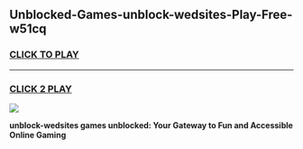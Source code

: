 
## Unblocked-Games-unblock-wedsites-Play-Free-w51cq
<h3>
<a href="https://premium76.site?title=unblock-wedsites&ref=23A">CLICK TO PLAY</a></h3>
<hr>

<h3>
<a href="https://premium76.site?title=unblock-wedsites&ref=23A">CLICK 2 PLAY</a>
  
</h3>

<a href="https://premium76.site?title=unblock-wedsites&ref=23A"><img src="https://clearcache.store/games.png"></a>


**unblock-wedsites games unblocked: Your Gateway to Fun and Accessible Online Gaming**
